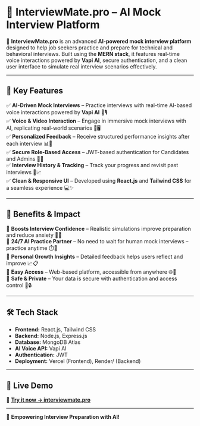# 🧠 InterviewMate.pro – AI Mock Interview Platform  

🚀 **InterviewMate.pro** is an advanced **AI-powered mock interview platform** designed to help job seekers practice and prepare for technical and behavioral interviews. Built using the **MERN stack**, it features real-time voice interactions powered by **Vapi AI**, secure authentication, and a clean user interface to simulate real interview scenarios effectively.

---

## 🌟 Key Features  

✅ **AI-Driven Mock Interviews** – Practice interviews with real-time AI-based voice interactions powered by **Vapi AI** 🤖🎙️  
✅ **Voice & Video Interaction** – Engage in immersive mock interviews with AI, replicating real-world scenarios 🎤🖥️  
✅ **Personalized Feedback** – Receive structured performance insights after each interview 📊📝  
✅ **Secure Role-Based Access** – JWT-based authentication for Candidates and Admins 🔐👤  
✅ **Interview History & Tracking** – Track your progress and revisit past interviews 📂📈  
✅ **Clean & Responsive UI** – Developed using **React.js** and **Tailwind CSS** for a seamless experience 💻✨  

---

## 🎯 Benefits & Impact  

🎯 **Boosts Interview Confidence** – Realistic simulations improve preparation and reduce anxiety 💪🎯  
🎯 **24/7 AI Practice Partner** – No need to wait for human mock interviews – practice anytime ⏱️🤖  
🎯 **Personal Growth Insights** – Detailed feedback helps users reflect and improve 📈📋  
🎯 **Easy Access** – Web-based platform, accessible from anywhere 🌐📱  
🎯 **Safe & Private** – Your data is secure with authentication and access control 🔐🔒  

---

## 🛠️ Tech Stack  

- **Frontend:** React.js, Tailwind CSS  
- **Backend:** Node.js, Express.js  
- **Database:** MongoDB Atlas  
- **AI Voice API:** Vapi AI  
- **Authentication:** JWT 
- **Deployment:** Vercel (Frontend), Render/ (Backend)  

---

## 🚀 Live Demo  

🔗 **[Try it now → interviewmate.pro](https://interviewmate-mu.vercel.app/)**

---

🚀 **Empowering Interview Preparation with AI!**  
